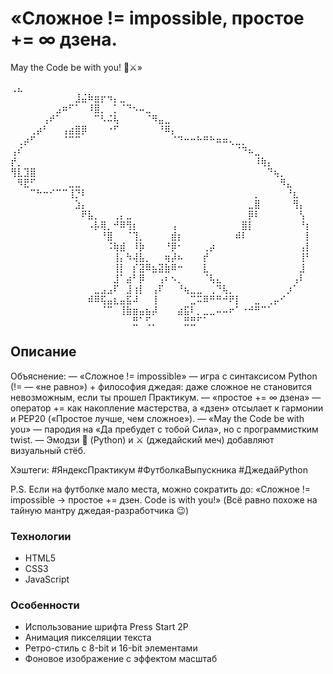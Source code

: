 # «Сложное != impossible, простое += ∞ дзена.
May the Code be with you! 🐍⚔️»

⢀⣄⠀⠀⠀⠀⠀⠀⠀⠀⠀⠀⠀⠀⠀⠀⠀⠀⠀⠀⠀⠀⠀⠀⠀⠀⠀⠀⠀⠀⠀⠀⠀⠀⠀⠀⠀
⠀⠀⠀⠀⠀⠀⠀⠀⠀⠀⣸⣬⠷⣶⡖⠲⡄⣀⠀⠀⠀⠀⠀⠀⠀⠀⠀⠀⠀⠀⠀⠀⠀⠀⠀⠀⠀⠀⠀⠀⠀⠀⠀⠀⠀⠀⠀
⠀⠀⠀⠀⠀⠀⠀⣠⠶⠋⠁⠀⠸⣿⡀⠀⡁⠈⠙⠢⠤⣀⠀⠀⠀⠀⠀⠀⠀⠀⠀⠀⠀⠀⠀⠀⠀⠀⠀⠀⠀⠀⠀⠀⠀⠀⠀
⠀⠀⠀⠀⠀⢠⠞⠁⠀⠀⠀⠀⠀⠉⠣⠬⢧⠀⠀⠀⠀⠈⠻⣤⣀⠀⠀⠀⠀⠀⠀⠀⠀⠀⠀⠀⠀⠀⠀⠀⠀⠀⠀⠀⠀⠀⠀
⠀⠀⠀⢀⡴⠃⠀⠀⢠⣴⣿⡿⠀⠀⠀⠐⠋⠀⠀⠀⠀⠀⠀⠘⠿⡄⠀⠀⠀⠀⠀⠀⠀⠀⠀⠀⠀⠀⠀⠀⠀⠀⠀⠀⠀⠀⠀
⠀⢀⡴⠋⠀⠀⠀⠀⠈⠉⠉⠀⠀⠀⠀⠀⠀⠀⠀⠀⠀⠀⠀⠀⠀⠈⠙⠒⠒⠓⠛⠓⠶⠶⢄⣀⡀⠀⠀⠀⠀⠀⠀⠀⠀⠀⠀
⢠⠎⠀⠀⠀⠀⠀⠀⠀⠀⠀⠀⠀⠀⠀⠀⠀⠀⠀⠀⠀⠀⠀⠀⠀⠀⠀⠀⠀⠀⠀⠀⠀⠀⠀⠈⠙⠦⣀⠀⠀⠀⠀⠀⠀⠀⠀
⡞⡀⠀⠀⠀⠀⠀⠀⠀⠀⠀⠀⠀⠀⠀⠀⠀⠀⠀⠀⠀⠀⠀⠀⠀⠀⠀⠀⠀⠀⠀⠀⠀⠀⠀⠀⠀⠀⠸⢷⡄⠀⠀⠀⠀⠀⠀
⢻⣇⣹⣿⠀⠀⠀⠀⠀⠀⠀⠀⠀⠀⠀⠀⠀⠀⠀⠀⠀⠀⠀⠀⠀⠀⠀⠀⠀⠀⠀⠀⠀⠀⠀⠀⠀⠀⠀⠀⠙⢦⡀⠀⠀⠀⠀
⠀⠻⣟⠋⠀⠀⠀⠀⠀⣀⣀⠀⠀⠀⠀⠀⠀⠀⠀⠀⠀⠀⠀⠀⠀⠀⠀⠀⠀⠀⠀⠀⠀⠀⠀⠀⠀⠀⠀⠀⠀⠀⠻⣄⠀⠀⠀
⠀⠀⠀⠉⠓⠒⠊⠉⠉⢸⡙⠇⠀⠀⠀⠀⠀⠀⠀⠀⠀⠀⠀⠀⠀⠀⠀⠀⠀⠀⠀⠀⠀⠀⠀⠀⠀⠀⡀⠀⠀⠀⠀⠘⣆⠀⠀
⠀⠀⠀⠀⠀⠀⠀⠀⠀⠀⣱⡄⠀⠀⠀⠀⠀⠀⠀⠀⠀⠀⠀⠀⠀⠀⠀⠀⠀⠀⠀⠀⠀⠀⠀⠀⠀⣀⣿⠀⠀⠀⠀⠀⢻⡄⠀
⠀⠀⠀⠀⠀⠀⠀⠀⠀⠀⠀⠟⣧⡀⠀⠀⢀⡄⣀⠀⠀⠀⠀⠀⠀⠀⠀⠀⠀⠀⠀⠀⠀⠀⠀⠀⠀⡿⠇⠀⠀⠀⠀⠀⠀⢣⠀
⠀⠀⠀⠀⠀⠀⠀⠀⠀⠀⠀⠀⠠⡧⢿⡀⠚⠿⢻⡆⠀⠀⠀⠀⠀⢠⠀⠀⠀⠀⠀⠀⠀⠀⠀⠀⣿⡇⠀⠀⠀⠀⠀⠀⠀⠘⡆
⠀⠀⠀⠀⠀⠀⠀⠀⠀⠀⠀⠀⠀⠀⠘⣿⠀⠀⠈⢹⡀⠀⠀⠀⠀⣾⡆⠀⠀⠀⠀⠀⠀⠀⠀⠾⠇⠀⠀⠀⠀⠀⠀⠀⠀⠀⡇
⠀⠀⠀⠀⠀⠀⠀⠀⠀⠀⠀⠀⠀⠀⠀⠨⢷⣾⠀⠸⡷⠀⠀⠀⠘⡿⠂⠀⠀⠀⢀⡴⠀⠀⠀⠀⠀⠀⠀⠀⠀⠀⠀⠀⠀⢠⡇
⠀⠀⠀⠀⠀⠀⠀⠀⠀⠀⠀⠀⠀⠀⠀⠀⢸⡄⠳⢼⣧⡀⠀⠀⢶⡼⠦⠀⠀⠀⡞⠀⠀⠀⠀⠀⠀⠀⠀⠀⠀⠀⠀⠀⠀⢸⠃
⠀⠀⠀⠀⠀⠀⠀⠀⠀⠀⠀⠀⠀⠀⠀⠀⢸⡇⠀⡎⣽⠿⣦⣽⣷⠿⠒⠀⠀⠀⣇⠀⠀⠀⠀⠀⠀⠀⠀⠀⠀⠀⠀⠀⠀⣸⠀
⠀⠀⠀⠀⠀⠀⠀⠀⠀⠀⠀⠀⠀⠀⠀⠀⣸⠁⣴⠃⡿⠀⠀⢠⠆⠢⡀⠀⠀⠀⠈⢧⣄⠀⠀⠀⠀⠀⠀⠀⠀⠀⠀⠀⢠⠇⠀
⠀⠀⠀⠀⠀⠀⠀⠀⠀⠀⠀⠀⠀⣀⣠⣠⠏⠀⣸⢰⡇⠀⢠⠏⠀⠀⠘⢦⣀⣀⠀⢀⠙⢧⡀⠀⠀⠀⠀⠀⠀⠀⠀⡰⠁⠀⠀
⠀⠀⠀⠀⠀⠀⠀⠀⠀⠀⠀⠀⠾⠿⢯⣤⣆⣤⣯⠼⠀⠀⢸⠀⠀⠀⠀⠀⣉⠭⠿⠛⠛⠚⠟⡇⠀⠀⣀⠀⢀⡤⠊⠀⠀⠀⠀
⠀⠀⠀⠀⠀⠀⠀⠀⠀⠀⠀⠀⠀⠀⠈⠉⠀⢸⣷⣶⣤⣦⡼⠀⠀⠀⣴⣯⠇⡀⣀⣀⠤⠤⠖⠁⠐⠚⠛⠉⠁⠀⠀⠀⠀⠀⠀
⠀⠀⠀⠀⠀⠀⠀⠀⠀⠀⠀⠀⠀⠀⠀⠀⠀⠀⠀⣛⠁⢋⡀⠀⠀⠀⠀⣛⣛⠋⠁⠀⠀⠀⠀

## Описание

Объяснение:
— «Сложное != impossible» — игра с синтаксисом Python (!= — «не равно») + философия джедая: даже сложное не становится невозможным, если ты прошел Практикум.
— «простое += ∞ дзена» — оператор += как накопление мастерства, а «дзен» отсылает к гармонии и PEP20 («Простое лучше, чем сложное»).
— «May the Code be with you» — пародия на «Да пребудет с тобой Сила», но с программистким twist.
— Эмодзи 🐍 (Python) и ⚔️ (джедайский меч) добавляют визуальный стёб.

Хэштеги:
#ЯндексПрактикум #ФутболкаВыпускника #ДжедайPython

P.S. Если на футболке мало места, можно сократить до:
«Сложное != impossible → простое += дзен.
Code is with you!»
(Всё равно похоже на тайную мантру джедая-разработчика 😉)

### Технологии

- HTML5
- CSS3
- JavaScript

### Особенности

- Использование шрифта Press Start 2P
- Анимация пикселяции текста
- Ретро-стиль с 8-bit и 16-bit элементами
- Фоновое изображение с эффектом масштаб
